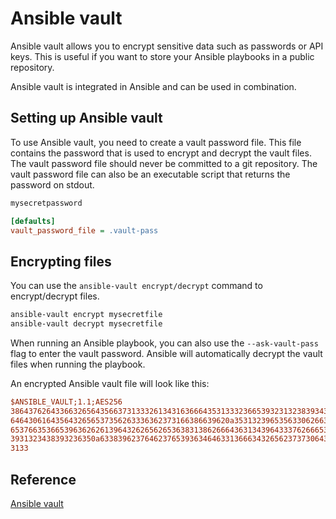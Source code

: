# Ansible vault
Ansible vault allows you to encrypt sensitive data such as passwords or API keys. This is useful if you want to store your Ansible playbooks in a public repository.

Ansible vault is integrated in Ansible and can be used in combination.

## Setting up Ansible vault
To use Ansible vault, you need to create a vault password file. This file contains the password that is used to encrypt and decrypt the vault files. The vault password file should never be committed to a git repository. The vault password file can also be an executable script that returns the password on stdout.

```bash title=".vault-pass"
mysecretpassword
```

```ini title="ansible.cfg"
[defaults]
vault_password_file = .vault-pass
```

## Encrypting files
You can use the `ansible-vault encrypt/decrypt` command to encrypt/decrypt files.
```bash
ansible-vault encrypt mysecretfile
ansible-vault decrypt mysecretfile
```

When running an Ansible playbook, you can also use the `--ask-vault-pass` flag to enter the vault password.
Ansible will automatically decrypt the vault files when running the playbook.

An encrypted Ansible vault file will look like this:
```ini title="mysecretfile"
$ANSIBLE_VAULT;1.1;AES256
38643762643366326564356637313332613431636664353133323665393231323839343839653136
6464306164356432656537356263336362373166386639620a353132396535633062663533366430
65376635366539636262613964326265626536383138626664363134396433376266653931343135
3931323438393236350a633839623764623765393634646331366634326562373730643934333732
3133
```

## Reference
[Ansible vault](https://docs.ansible.com/ansible/latest/user_guide/vault.html)